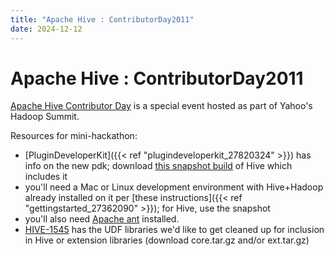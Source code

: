 ```yaml
---
title: "Apache Hive : ContributorDay2011"
date: 2024-12-12
---
```


# Apache Hive : ContributorDay2011

[Apache Hive Contributor Day](http://hivecontribday2011.eventbrite.com) is a special event hosted as part of Yahoo's Hadoop Summit.

Resources for mini-hackathon:

* [PluginDeveloperKit]({{< ref "plugindeveloperkit_27820324" >}}) has info on the new pdk; download [this snapshot build](http://people.apache.org/~jvs/hive-0.8.0-pdk-SNAPSHOT.tar.gz) of Hive which includes it
* you'll need a Mac or Linux development environment with Hive+Hadoop already installed on it per [these instructions]({{< ref "gettingstarted_27362090" >}}); for Hive, use the snapshot
* you'll also need [Apache ant](http://ant.apache.org) installed.
* [HIVE-1545](https://issues.apache.org/jira/browse/HIVE-1545) has the UDF libraries we'd like to get cleaned up for inclusion in Hive or extension libraries (download core.tar.gz and/or ext.tar.gz)
